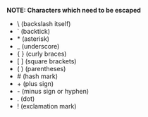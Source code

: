 **NOTE: Characters which need to be escaped**

- \\ (backslash itself)
- \` (backtick)
- \* (asterisk)
- \_ (underscore)
- \{ \} (curly braces)
- \[ \] (square brackets)
- \( \) (parentheses)
- \# (hash mark)
- \+ (plus sign)
- \- (minus sign or hyphen)
- \. (dot)
- \! (exclamation mark)

